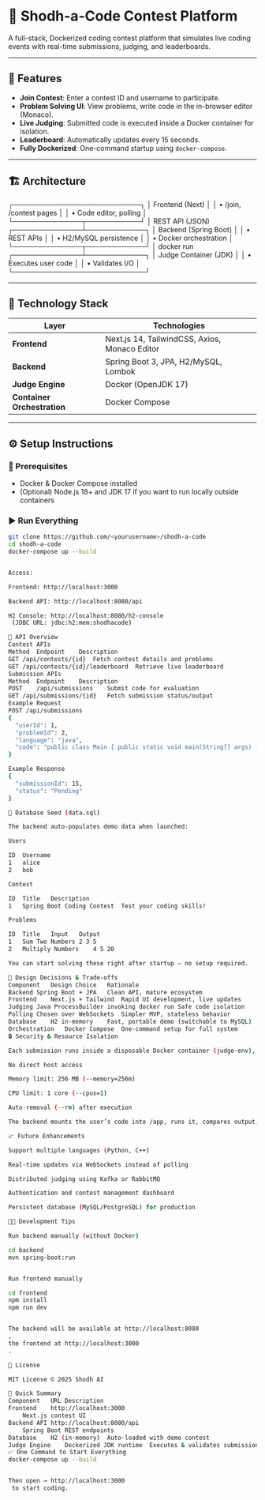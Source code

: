 # 🧠 Shodh-a-Code Contest Platform

A full-stack, Dockerized coding contest platform that simulates live coding events with real-time submissions, judging, and leaderboards.

---

## 🚀 Features

- **Join Contest**: Enter a contest ID and username to participate.
- **Problem Solving UI**: View problems, write code in the in-browser editor (Monaco).
- **Live Judging**: Submitted code is executed inside a Docker container for isolation.
- **Leaderboard**: Automatically updates every 15 seconds.
- **Fully Dockerized**: One-command startup using `docker-compose`.

---

## 🏗️ Architecture

┌──────────────────────────┐
│ Frontend (Next) │
│ • /join, /contest pages │
│ • Code editor, polling │
└──────────────┬───────────┘
│ REST API (JSON)
┌──────────────┴────────────┐
│ Backend (Spring Boot) │
│ • REST APIs │
│ • H2/MySQL persistence │
│ • Docker orchestration │
└──────────────┬────────────┘
│ docker run
┌──────────────┴────────────┐
│ Judge Container (JDK) │
│ • Executes user code │
│ • Validates I/O │
└───────────────────────────┘


---

## 🧩 Technology Stack

| Layer | Technologies |
|-------|---------------|
| **Frontend** | Next.js 14, TailwindCSS, Axios, Monaco Editor |
| **Backend** | Spring Boot 3, JPA, H2/MySQL, Lombok |
| **Judge Engine** | Docker (OpenJDK 17) |
| **Container Orchestration** | Docker Compose |

---

## ⚙️ Setup Instructions

### 🧰 Prerequisites
- Docker & Docker Compose installed
- (Optional) Node.js 18+ and JDK 17 if you want to run locally outside containers

### ▶️ Run Everything
```bash
git clone https://github.com/<yourusername>/shodh-a-code
cd shodh-a-code
docker-compose up --build


Access:

Frontend: http://localhost:3000

Backend API: http://localhost:8080/api

H2 Console: http://localhost:8080/h2-console
 (JDBC URL: jdbc:h2:mem:shodhacode)

🧠 API Overview
Contest APIs
Method	Endpoint	Description
GET	/api/contests/{id}	Fetch contest details and problems
GET	/api/contests/{id}/leaderboard	Retrieve live leaderboard
Submission APIs
Method	Endpoint	Description
POST	/api/submissions	Submit code for evaluation
GET	/api/submissions/{id}	Fetch submission status/output
Example Request
POST /api/submissions
{
  "userId": 1,
  "problemId": 2,
  "language": "java",
  "code": "public class Main { public static void main(String[] args) { ... } }"
}

Example Response
{
  "submissionId": 15,
  "status": "Pending"
}

🧱 Database Seed (data.sql)

The backend auto-populates demo data when launched:

Users

ID	Username
1	alice
2	bob

Contest

ID	Title	Description
1	Spring Boot Coding Contest	Test your coding skills!

Problems

ID	Title	Input	Output
1	Sum Two Numbers	2 3	5
2	Multiply Numbers	4 5	20

You can start solving these right after startup — no setup required.

🧰 Design Decisions & Trade-offs
Component	Design Choice	Rationale
Backend	Spring Boot + JPA	Clean API, mature ecosystem
Frontend	Next.js + Tailwind	Rapid UI development, live updates
Judging	Java ProcessBuilder invoking docker run	Safe code isolation
Polling	Chosen over WebSockets	Simpler MVP, stateless behavior
Database	H2 in-memory	Fast, portable demo (switchable to MySQL)
Orchestration	Docker Compose	One-command setup for full system
🔒 Security & Resource Isolation

Each submission runs inside a disposable Docker container (judge-env), ensuring:

No direct host access

Memory limit: 256 MB (--memory=256m)

CPU limit: 1 core (--cpus=1)

Auto-removal (--rm) after execution

The backend mounts the user’s code into /app, runs it, compares output, and stores the result.

📈 Future Enhancements

Support multiple languages (Python, C++)

Real-time updates via WebSockets instead of polling

Distributed judging using Kafka or RabbitMQ

Authentication and contest management dashboard

Persistent database (MySQL/PostgreSQL) for production

🧑‍💻 Development Tips

Run backend manually (without Docker)

cd backend
mvn spring-boot:run


Run frontend manually

cd frontend
npm install
npm run dev


The backend will be available at http://localhost:8080
,
the frontend at http://localhost:3000
.

🧾 License

MIT License © 2025 Shodh AI

🏁 Quick Summary
Component	URL	Description
Frontend	http://localhost:3000
	Next.js contest UI
Backend API	http://localhost:8080/api
	Spring Boot REST endpoints
Database	H2 (in-memory)	Auto-loaded with demo contest
Judge Engine	Dockerized JDK runtime	Executes & validates submissions
✅ One Command to Start Everything
docker-compose up --build


Then open → http://localhost:3000
 to start coding.